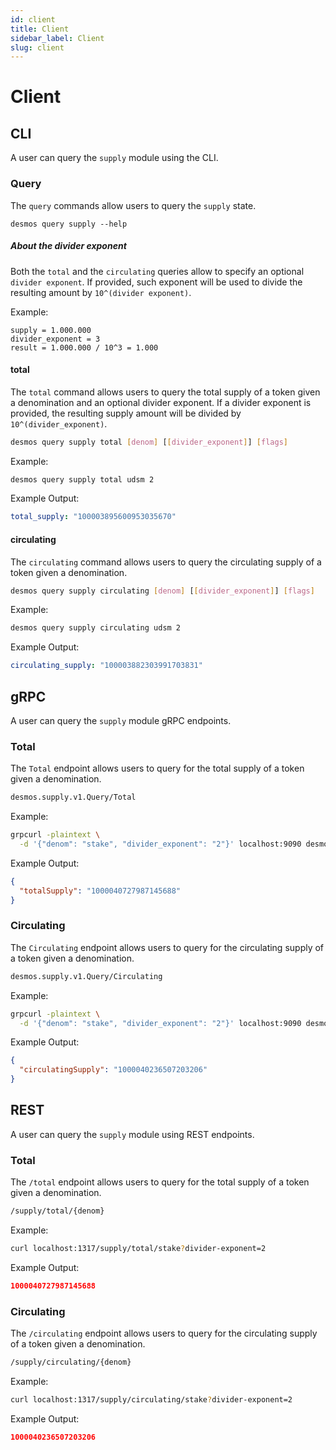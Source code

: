 ```yaml
---
id: client
title: Client
sidebar_label: Client
slug: client
---
```


# Client 

## CLI

A user can query the `supply` module using the CLI. 

### Query 

The `query` commands allow users to query the `supply` state. 

```
desmos query supply --help
```

##### About the divider exponent
Both the `total` and the `circulating` queries allow to specify an optional `divider exponent`.
If provided, such exponent will be used to divide the resulting amount by `10^(divider exponent)`.  

Example:
```
supply = 1.000.000
divider_exponent = 3
result = 1.000.000 / 10^3 = 1.000
```

#### total
The `total` command allows users to query the total supply of a token given a denomination and an optional divider exponent. 
If a divider exponent is provided, the resulting supply amount will be divided by `10^(divider_exponent)`.  

```bash
desmos query supply total [denom] [[divider_exponent]] [flags]
```

Example: 
```bash
desmos query supply total udsm 2
```

Example Output: 
```yaml
total_supply: "100003895600953035670"
```

#### circulating
The `circulating` command allows users to query the circulating supply of a token given a denomination. 

```bash
desmos query supply circulating [denom] [[divider_exponent]] [flags]
```

Example:
```bash
desmos query supply circulating udsm 2
```

Example Output:
```yaml
circulating_supply: "100003882303991703831"
```

## gRPC 
A user can query the `supply` module gRPC endpoints. 

### Total
The `Total` endpoint allows users to query for the total supply of a token given a denomination. 

```bash
desmos.supply.v1.Query/Total
```

Example:
```bash
grpcurl -plaintext \
  -d '{"denom": "stake", "divider_exponent": "2"}' localhost:9090 desmos.supply.v1.Query/Total
```

Example Output:
```json
{
  "totalSupply": "1000040727987145688"
}
```

### Circulating
The `Circulating` endpoint allows users to query for the circulating supply of a token given a denomination.

```bash
desmos.supply.v1.Query/Circulating
```

Example:
```bash
grpcurl -plaintext \
  -d '{"denom": "stake", "divider_exponent": "2"}' localhost:9090 desmos.supply.v1.Query/Circulating
```

Example Output:
```json
{
  "circulatingSupply": "1000040236507203206"
}
```

## REST 
A user can query the `supply` module using REST endpoints. 

### Total 
The `/total` endpoint allows users to query for the total supply of a token given a denomination. 

```bash
/supply/total/{denom}
```

Example: 
```bash
curl localhost:1317/supply/total/stake?divider-exponent=2
```

Example Output:
```json
1000040727987145688
```

### Circulating
The `/circulating` endpoint allows users to query for the circulating supply of a token given a denomination.

```bash
/supply/circulating/{denom}
```

Example:
```bash
curl localhost:1317/supply/circulating/stake?divider-exponent=2
````

Example Output:
```json
1000040236507203206
```